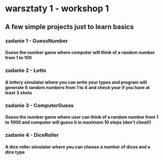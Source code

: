 # warsztaty 1 - workshop 1
## A few simple projects just to learn basics
### zadanie 1 - GuessNumber
#### Guess the number game where computer will think of a random number from 1 to 100
### zadanie 2 - Lotto
#### A lottery simulator where you can write your types and program will generate 6 random numbers from 1 to 4 and check your if you have at least 3 shots
### zadanie 3 - ComputerGuess
#### Guess the number game where user can think of a random number from 1 to 1000 and computer will guess it in maximum 10 steps (don't cheat!)
### zadanie 4 - DiceRoller
#### A dice roller simulator where you can choose a number of dices and a dice type

